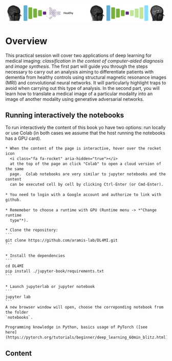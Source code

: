 ![Deep Learning for Medical Imaging](images/DL4MI_banner.jpg)

# Overview

This practical session will cover two applications of deep learning for medical
imaging: *classification in the context of computer-aided diagnosis* and *image
synthesis*. The first part will guide you through the steps necessary to carry
out an analysis aiming to differentiate patients with dementia from healthy
controls using structural magnetic resonance images (MRI) and convolutional
neural networks. It will particularly highlight traps to avoid when carrying
out this type of analysis. In the second part, you will learn how to translate
a medical image of a particular modality into an image of another modality
using generative adversarial networks.

## Running interactively the notebooks

To run interactively the content of this book yo have two options: run locally
or use Colab (in both cases we assume that the host running the notebooks has a
GPU card).

````{tabbed} Run in Colab
* When the content of the page is interactive, hover over the rocket icon 
  <i class="fa fa-rocket" aria-hidden="true"></i>
  at the top of the page an click "Colab" to open a cloud version of the same
  page.  Colab notebooks are very similar to jupyter notebooks and the content
  can be executed cell by cell by clicking Ctrl-Enter (or Cmd-Enter).

* You need to login with a Google account and authorize to link with github.

* Rememeber to choose a runtime with GPU (Runtime menu -> *"Change runtime
  type"*). 
````

````{tabbed} Run Locally
* Clone the repository:
```
git clone https://github.com/aramis-lab/DL4MI.git
```

* Install the dependencies
```
cd DL4MI
pip install ./jupyter-book/requirements.txt
```

* Launch jupyterlab or jupyter notebook
```
jupyter lab
```
A new browser window will open, choose the correponding notebook from the folder
`notebooks`.
````

```{admonition} Prerequisite
Programming knowledge in Python, basics usage of PyTorch ([see
here](https://pytorch.org/tutorials/beginner/deep_learning_60min_blitz.html)).
```

## Content

```{tableofcontents}
```
